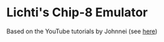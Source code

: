 # Lichti's Chip-8 Emulator
Based on the YouTube tutorials by Johnnei (see [here](https://www.youtube.com/watch?v=AsukaPLuTsU&list=PL5PyurErl12czoLyYD8za68d61T_OZsP2))
